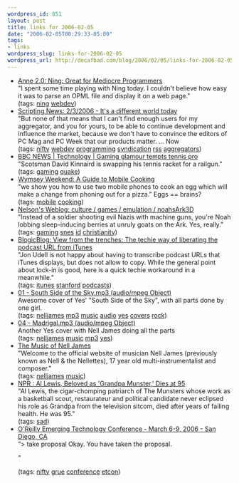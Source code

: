 ```yaml
--- 
wordpress_id: 851
layout: post
title: links for 2006-02-05
date: "2006-02-05T00:29:33-05:00"
tags: 
- links
wordpress_slug: links-for-2006-02-05
wordpress_url: http://decafbad.com/blog/2006/02/05/links-for-2006-02-05
---
```

<ul class="delicious">
	<li>
		<div class="delicious-link"><a href="http://www.annezelenka.com/2006/02/ning-great-for-mediocre-programmers.html">Anne 2.0: Ning: Great for Mediocre Programmers</a></div>
		<div class="delicious-extended">"I spent some time playing with Ning today. I couldn't believe how easy it was to parse an OPML file and display it on a web page."</div>
		<div class="delicious-tags">(tags: <a href="http://del.icio.us/deusx/ning">ning</a> <a href="http://del.icio.us/deusx/webdev">webdev</a>)</div>
	</li>
	<li>
		<div class="delicious-link"><a href="http://www.scripting.com/2006/02/03.html#itsADifferentWorldToday">Scripting News: 2/3/2006 - It's a different world today</a></div>
		<div class="delicious-extended">"But none of that means that I can't find enough users for my aggregator, and you for yours, to be able to continue development and influence the market, because we don't have to convince the editors of PC Mag and PC Week that our products matter. ... Now</div>
		<div class="delicious-tags">(tags: <a href="http://del.icio.us/deusx/nifty">nifty</a> <a href="http://del.icio.us/deusx/webdev">webdev</a> <a href="http://del.icio.us/deusx/programming">programming</a> <a href="http://del.icio.us/deusx/syndication">syndication</a> <a href="http://del.icio.us/deusx/rss">rss</a> <a href="http://del.icio.us/deusx/aggregators">aggregators</a>)</div>
	</li>
	<li>
		<div class="delicious-link"><a href="http://news.bbc.co.uk/1/hi/technology/4675114.stm">BBC NEWS | Technology | Gaming glamour tempts tennis pro</a></div>
		<div class="delicious-extended">"Scotsman David Kinnaird is swapping his tennis racket for a railgun."</div>
		<div class="delicious-tags">(tags: <a href="http://del.icio.us/deusx/gaming">gaming</a> <a href="http://del.icio.us/deusx/quake">quake</a>)</div>
	</li>
	<li>
		<div class="delicious-link"><a href="http://www.wymsey.co.uk/wymchron/cooking.htm">Wymsey Weekend: A Guide to Mobile Cooking</a></div>
		<div class="delicious-extended">"we show you how to use two mobile phones to cook an egg which will make a change from phoning out for a pizza."  Eggs == brains?</div>
		<div class="delicious-tags">(tags: <a href="http://del.icio.us/deusx/mobile">mobile</a> <a href="http://del.icio.us/deusx/cooking">cooking</a>)</div>
	</li>
	<li>
		<div class="delicious-link"><a href="http://www.somebits.com/weblog/culture/games/emulation/noahsArk3D.html">Nelson's Weblog: culture / games / emulation / noahsArk3D</a></div>
		<div class="delicious-extended">"Instead of a soldier shooting evil Nazis with machine guns, you're Noah lobbing sleep-inducing berries at unruly goats on the Ark. Yes, really."</div>
		<div class="delicious-tags">(tags: <a href="http://del.icio.us/deusx/gaming">gaming</a> <a href="http://del.icio.us/deusx/snes">snes</a> <a href="http://del.icio.us/deusx/id">id</a> <a href="http://del.icio.us/deusx/christianity">christianity</a>)</div>
	</li>
	<li>
		<div class="delicious-link"><a href="http://blogicblog.blogspot.com/2006/02/techie-way-of-liberating-podcast-url.html">BlogicBlog: View from the trenches: The techie way of liberating the podcast URL from iTunes</a></div>
		<div class="delicious-extended">"Jon Udell is not happy about having to transcribe podcast URLs that iTunes displays, but does not allow to copy. While the general point about lock-in is good, here is a quick techie workaround in a meanwhile."</div>
		<div class="delicious-tags">(tags: <a href="http://del.icio.us/deusx/itunes">itunes</a> <a href="http://del.icio.us/deusx/stanford">stanford</a> <a href="http://del.icio.us/deusx/podcasts">podcasts</a>)</div>
	</li>
	<li>
		<div class="delicious-link"><a href="http://nelljames.com/mp3s/01%20-%20South%20Side%20of%20the%20Sky.mp3">01 - South Side of the Sky.mp3 (audio/mpeg Object)</a></div>
		<div class="delicious-extended">Awesome cover of Yes' "South Side of the Sky", with all parts done by one girl.</div>
		<div class="delicious-tags">(tags: <a href="http://del.icio.us/deusx/nelljames">nelljames</a> <a href="http://del.icio.us/deusx/mp3">mp3</a> <a href="http://del.icio.us/deusx/music">music</a> <a href="http://del.icio.us/deusx/audio">audio</a> <a href="http://del.icio.us/deusx/yes">yes</a> <a href="http://del.icio.us/deusx/covers">covers</a> <a href="http://del.icio.us/deusx/rock">rock</a>)</div>
	</li>
	<li>
		<div class="delicious-link"><a href="http://nelljames.com/mp3s/04%20-%20Madrigal.mp3">04 - Madrigal.mp3 (audio/mpeg Object)</a></div>
		<div class="delicious-extended">Another Yes cover with Nell James doing all the parts</div>
		<div class="delicious-tags">(tags: <a href="http://del.icio.us/deusx/nelljames">nelljames</a> <a href="http://del.icio.us/deusx/music">music</a> <a href="http://del.icio.us/deusx/mp3">mp3</a> <a href="http://del.icio.us/deusx/yes">yes</a>)</div>
	</li>
	<li>
		<div class="delicious-link"><a href="http://nelljames.com/index.html">The Music of Nell James</a></div>
		<div class="delicious-extended">"Welcome to the official website of musician Nell James (previously known as Nell & the Nellettes), 17 year old multi-instrumentalist and composer."</div>
		<div class="delicious-tags">(tags: <a href="http://del.icio.us/deusx/nelljames">nelljames</a> <a href="http://del.icio.us/deusx/music">music</a>)</div>
	</li>
	<li>
		<div class="delicious-link"><a href="http://www.npr.org/templates/story/story.php?storyId=5189733">NPR : Al Lewis, Beloved as 'Grandpa Munster,' Dies at 95</a></div>
		<div class="delicious-extended">"Al Lewis, the cigar-chomping patriarch of The Munsters whose work as a basketball scout, restaurateur and political candidate never eclipsed his role as Grandpa from the television sitcom, died after years of failing health. He was 95."</div>
		<div class="delicious-tags">(tags: <a href="http://del.icio.us/deusx/sad">sad</a>)</div>
	</li>
	<li>
		<div class="delicious-link"><a href="http://conferences.oreillynet.com/cs/et2006/view/e_sess/7893">O'Reilly Emerging Technology Conference - March 6-9, 2006 - San Diego, CA</a></div>
		<div class="delicious-extended">"> take proposal
Okay. You have taken the proposal.

"</div>
		<div class="delicious-tags">(tags: <a href="http://del.icio.us/deusx/nifty">nifty</a> <a href="http://del.icio.us/deusx/grue">grue</a> <a href="http://del.icio.us/deusx/conference">conference</a> <a href="http://del.icio.us/deusx/etcon">etcon</a>)</div>
	</li>
</ul>
